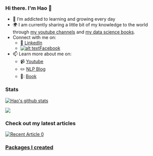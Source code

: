 <!-- Please don't remove this: Grab your social icons from https://github.com/carlsednaoui/gitsocial -->

[1.2]: http://i.imgur.com/wWzX9uB.png (twitter icon without padding)
[1]: [Twitter](https://twitter.com/KhuyenTran16)



### Hi there. I'm Hao 👋

<!--
**theeyesneverlie28/theeyesneverlie28** is a ✨ _special_ ✨ repository because its `README.md` (this file) appears on your GitHub profile.
-->

- 🌱 I’m addicted to learning and growing every day
- :earth_africa: I am currently sharing a little bit of my knowledge to the world through [my youtube channels](https://youtube.com) and [my data science books](https://mathdatasimplified.com/).
- Connect with me on:
  - :office: [LinkedIn](https://www.linkedin.com/in/hoang-van-hao/)
  - [![alt text][1.2]][1][Facebook](https://www.facebook.com/theeyesneverlie28/)
- 📫 Learn more about me on:  
  - :video_camera: [Youtube](https://youtube.com)
  - :pencil2: [NLP Blog]([https://mathdatasimplified.com/](https://nlp-vietnam.blogspot.com/))
  - 📖: [Book](https://www.youtube.com)


### Stats
[![Hao's github stats](https://github-readme-stats.vercel.app/api?username=theeyesneverlie28&count_private=true&show_icons=true&theme=dracula&hide_rank=false&PAT_1)](https://github.com/anuraghazra/github-readme-stats)

![](https://api.githubtrends.io/user/svg/theeyesneverlie28/langs?time_range=one_year&include_private=True&theme=classic)



### Check out my latest articles
<a target="_blank" href="https://link.springer.com/article/10.1007/s00245-023-10058-6"><img src="https://link.springer.com/static/6da3296d98b8d73c44ec595d326a9b5dcb926034/sites/link/images/logo_high_res.png" alt="Recent Article 0"> 
<b Fast Convergence of Inertial Dynamics with Hessian-Driven Damping Under Geometry Assumptions>

    
### Packages I created


